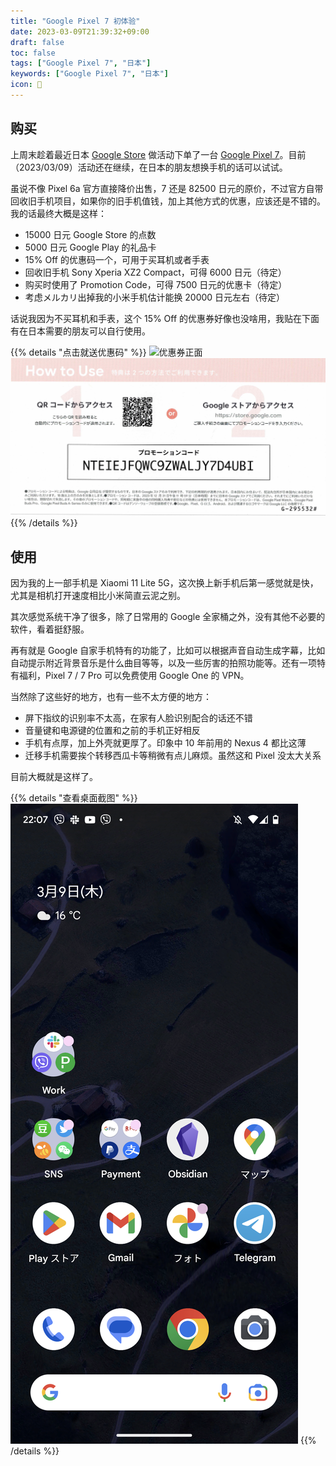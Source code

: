 ```yaml
---
title: "Google Pixel 7 初体验"
date: 2023-03-09T21:39:32+09:00
draft: false
toc: false
tags: ["Google Pixel 7", "日本"]
keywords: ["Google Pixel 7", "日本"]
icon: 📱
---
```


## 购买

上周末趁着最近日本 [Google Store](https://store.google.com/?hl=ja) 做活动下单了一台 [Google Pixel 7](https://store.google.com/product/pixel_7?hl=ja)。目前（2023/03/09）活动还在继续，在日本的朋友想换手机的话可以试试。

<!--more-->

虽说不像 Pixel 6a 官方直接降价出售，7 还是 82500 日元的原价，不过官方自带回收旧手机项目，如果你的旧手机值钱，加上其他方式的优惠，应该还是不错的。我的话最终大概是这样：

- 15000 日元 Google Store 的点数
- 5000 日元 Google Play 的礼品卡
- 15% Off 的优惠码一个，可用于买耳机或者手表
- 回收旧手机 Sony Xperia XZ2 Compact，可得 6000 日元（待定）
- 购买时使用了 Promotion Code，可得 7500 日元的优惠卡（待定）
- 考虑メルカリ出掉我的小米手机估计能换 20000 日元左右（待定）

话说我因为不买耳机和手表，这个 15% Off 的优惠券好像也没啥用，我贴在下面有在日本需要的朋友可以自行使用。

{{% details "点击就送优惠码" %}}
![优惠券正面](Google_Store_Special_Offer_Front.png)
![优惠券背面](Google_Store_Special_Offer_Back.png)
{{% /details %}}

## 使用

因为我的上一部手机是 Xiaomi 11 Lite 5G，这次换上新手机后第一感觉就是快，尤其是相机打开速度相比小米简直云泥之别。

其次感觉系统干净了很多，除了日常用的 Google 全家桶之外，没有其他不必要的软件，看着挺舒服。

再有就是 Google 自家手机特有的功能了，比如可以根据声音自动生成字幕，比如自动提示附近背景音乐是什么曲目等等，以及一些厉害的拍照功能等。还有一项特有福利，Pixel 7 / 7 Pro 可以免费使用 Google One 的 VPN。

当然除了这些好的地方，也有一些不太方便的地方：

- 屏下指纹的识别率不太高，在家有人脸识别配合的话还不错
- 音量键和电源键的位置和之前的手机正好相反
- 手机有点厚，加上外壳就更厚了。印象中 10 年前用的 Nexus 4 都比这薄
- 迁移手机需要挨个转移西瓜卡等稍微有点儿麻烦。虽然这和 Pixel 没太大关系

目前大概就是这样了。

{{% details "查看桌面截图" %}}
![我的 Google Pixel 7 桌面](Google_Pixel_7_Desktop.png)
{{% /details %}}
